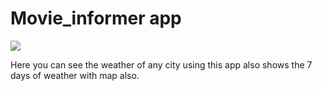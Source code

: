 # Movie_informer app

<img src="https://i.ibb.co/KWvpMCQ/Movie.jpg"/>

Here you can see the weather of any city using this app also shows the 7 days of weather with map also.
